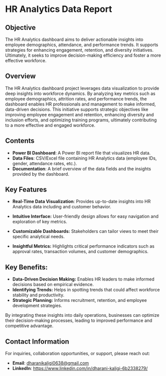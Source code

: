 # HR Analytics Data Report

## Objective
The HR Analytics dashboard aims to deliver actionable insights into employee demographics, attendance, and performance trends. It supports strategies for enhancing engagement, retention, and diversity initiatives. Ultimately, it seeks to improve decision-making efficiency and foster a more effective workforce.

## Overview
The HR Analytics dashboard project leverages data visualization to provide deep insights into workforce dynamics. By analyzing key metrics such as employee demographics, attrition rates, and performance trends, the dashboard enables HR professionals and management to make informed, data-driven decisions. This initiative supports strategic objectives like improving employee engagement and retention, enhancing diversity and inclusion efforts, and optimizing training programs, ultimately contributing to a more effective and engaged workforce.

## Contents
- **Power BI Dashboard**: A Power BI report file that visualizes HR data.
- **Data Files**: CSV/Excel file containing HR Analytics data (employee IDs, gender, attendance rates, etc.).
- **Documentation**: A brief overview of the data fields and the insights provided by the dashboard.

## Key Features
- **Real-Time Data Visualization**: Provides up-to-date insights into HR Analytics data including  and customer behavior.

- **Intuitive Interface:** User-friendly design allows for easy navigation and exploration of key metrics.

- **Customizable Dashboards:** Stakeholders can tailor views to meet their specific analytical needs.

- **Insightful Metrics:** Highlights critical performance indicators such as approval rates, transaction volumes, and customer demographics.

## Key Benefits:
- **Data-Driven Decision Making:** Enables HR leaders to make informed decisions based on empirical evidence.
- **Identifying Trends:** Helps in spotting trends that could affect workforce stability and productivity.
- **Strategic Planning:** Informs recruitment, retention, and employee development strategies.

By integrating these insights into daily operations, businesses can optimize their decision-making processes, leading to improved performance and competitive advantage.

## Contact Information

For inquiries, collaboration opportunities, or support, please reach out:

- **Email**: dharanikaligi0638@gmail.com
- **LinkedIn**: https://www.linkedin.com/in/dharani-kaligi-6b2338279/



